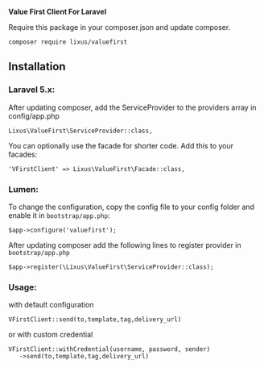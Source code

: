 **Value First Client For Laravel**

Require this package in your composer.json and update composer.

    composer require lixus/valuefirst

## Installation

### Laravel 5.x:

After updating composer, add the ServiceProvider to the providers array in config/app.php

    Lixus\ValueFirst\ServiceProvider::class,

You can optionally use the facade for shorter code. Add this to your facades:

    'VFirstClient' => Lixus\ValueFirst\Facade::class,

### Lumen:

To change the configuration, copy the config file to your config folder and enable it in `bootstrap/app.php`:

  ```
  $app->configure('valuefirst');
  ```

After updating composer add the following lines to register provider in `bootstrap/app.php`

  ```
  $app->register(\Lixus\ValueFirst\ServiceProvider::class);
  ```

### Usage:
 with default configuration
 ```
 VFirstClient::send(to,template,tag,delivery_url)
 ```
 or with custom credential
 ```
 VFirstClient::withCredential(username, password, sender)
    ->send(to,template,tag,delivery_url)
 ```
  

